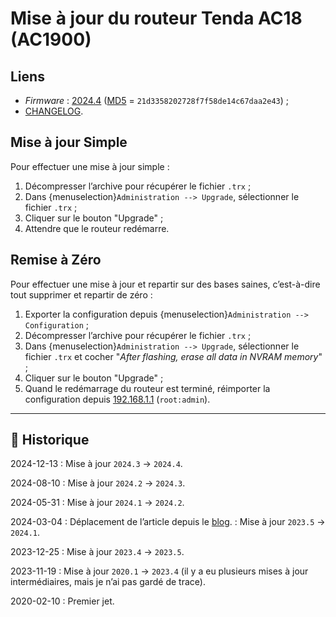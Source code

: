 # Mise à jour du routeur Tenda AC18 (AC1900)

## Liens

- *Firmware* : [2024.4](https://freshtomato.org/downloads/freshtomato-arm/2024/2024.4/freshtomato-TendaAC18-K26ARM-2024.4-AIO-64K.zip) ([MD5](https://freshtomato.org/downloads/freshtomato-arm/2024/2024.4/MD5SUM) = `21d3358202728f7f58de14c67daa2e43`) ;
- [CHANGELOG](https://bitbucket.org/pedro311/freshtomato-arm/src/arm-master/CHANGELOG).

## Mise à jour Simple

Pour effectuer une mise à jour simple :

1. Décompresser l’archive pour récupérer le fichier `.trx` ;
2. Dans {menuselection}`Administration --> Upgrade`, sélectionner le fichier `.trx` ;
3. Cliquer sur le bouton "Upgrade" ;
4. Attendre que le routeur redémarre.

## Remise à Zéro

Pour effectuer une mise à jour et repartir sur des bases saines, c’est-à-dire tout supprimer et repartir de zéro :

1. Exporter la configuration depuis {menuselection}`Administration --> Configuration` ;
2. Décompresser l’archive pour récupérer le fichier `.trx` ;
3. Dans {menuselection}`Administration --> Upgrade`, sélectionner le fichier `.trx` et cocher "*After flashing, erase all data in NVRAM memory*" ;
4. Cliquer sur le bouton "Upgrade" ;
5. Quand le redémarrage du routeur est terminé, réimporter la configuration depuis [192.168.1.1](http://192.168.1.1/) (`root:admin`).

---

## 📜 Historique

2024-12-13
: Mise à jour `2024.3` → `2024.4`.

2024-08-10
: Mise à jour `2024.2` → `2024.3`.

2024-05-31
: Mise à jour `2024.1` → `2024.2`.

2024-03-04
: Déplacement de l’article depuis le [blog](https://www.tiger-222.fr/?d=2020/02/10/14/23/58-tenda-ac18-ac1900).
: Mise à jour `2023.5` → `2024.1`.

2023-12-25
: Mise à jour `2023.4` → `2023.5`.

2023-11-19
: Mise à jour `2020.1` → `2023.4` (il y a eu plusieurs mises à jour intermédiaires, mais je n’ai pas gardé de trace).

2020-02-10
: Premier jet.

